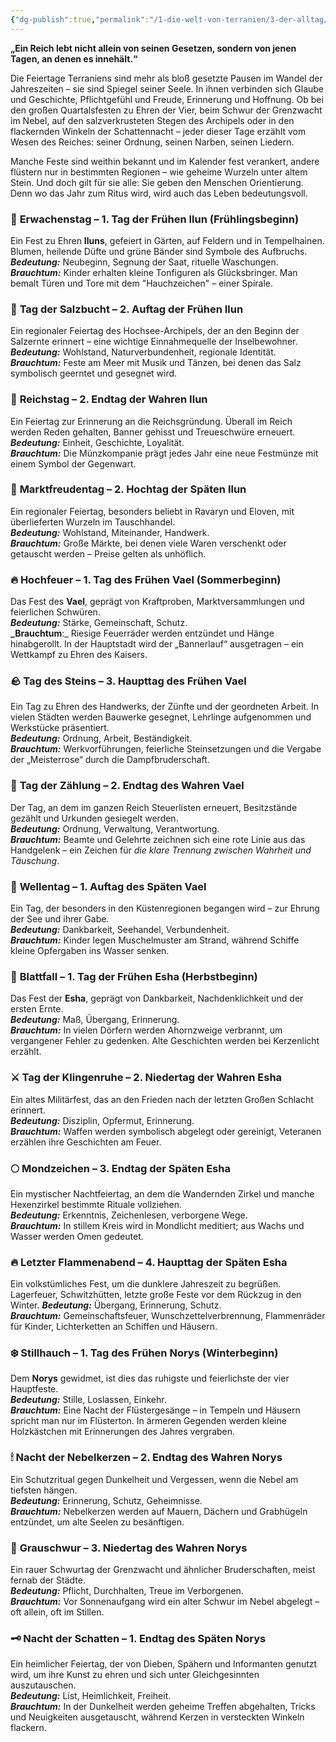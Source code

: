 ```yaml
---
{"dg-publish":true,"permalink":"/1-die-welt-von-terranien/3-der-alltag/feiertage-im-reich/"}
---
```


**„Ein Reich lebt nicht allein von seinen Gesetzen, sondern von jenen Tagen, an denen es innehält.“**

Die Feiertage Terraniens sind mehr als bloß gesetzte Pausen im Wandel der Jahreszeiten – sie sind Spiegel seiner Seele. In ihnen verbinden sich Glaube und Geschichte, Pflichtgefühl und Freude, Erinnerung und Hoffnung. Ob bei den großen Quartalsfesten zu Ehren der Vier, beim Schwur der Grenzwacht im Nebel, auf den salzverkrusteten Stegen des Archipels oder in den flackernden Winkeln der Schattennacht – jeder dieser Tage erzählt vom Wesen des Reiches: seiner Ordnung, seinen Narben, seinen Liedern.

Manche Feste sind weithin bekannt und im Kalender fest verankert, andere flüstern nur in bestimmten Regionen – wie geheime Wurzeln unter altem Stein. Und doch gilt für sie alle: Sie geben den Menschen Orientierung. Denn wo das Jahr zum Ritus wird, wird auch das Leben bedeutungsvoll.


### 🌱 **Erwachenstag – 1. Tag der Frühen Ilun (Frühlingsbeginn)**

Ein Fest zu Ehren **Iluns**, gefeiert in Gärten, auf Feldern und in Tempelhainen. Blumen, heilende Düfte und grüne Bänder sind Symbole des Aufbruchs.  
**_Bedeutung:_** Neubeginn, Segnung der Saat, rituelle Waschungen.  
**_Brauchtum:_** Kinder erhalten kleine Tonfiguren als Glücksbringer. Man bemalt Türen und Tore mit dem "Hauchzeichen" – einer Spirale.



### 🌿 **Tag der Salzbucht – 2. Auftag der Frühen Ilun**

Ein regionaler Feiertag des Hochsee-Archipels, der an den Beginn der Salzernte erinnert – eine wichtige Einnahmequelle der Inselbewohner.  
**_Bedeutung:_** Wohlstand, Naturverbundenheit, regionale Identität.  
**_Brauchtum:_** Feste am Meer mit Musik und Tänzen, bei denen das Salz symbolisch geerntet und gesegnet wird.



### 👑 **Reichstag – 2. Endtag der Wahren Ilun**

Ein Feiertag zur Erinnerung an die Reichsgründung. Überall im Reich werden Reden gehalten, Banner gehisst und Treueschwüre erneuert.  
**_Bedeutung:_** Einheit, Geschichte, Loyalität.  
**_Brauchtum:_** Die Münzkompanie prägt jedes Jahr eine neue Festmünze mit einem Symbol der Gegenwart.



### 🐴 **Marktfreudentag – 2. Hochtag der Späten Ilun**

Ein regionaler Feiertag, besonders beliebt in Ravaryn und Eloven, mit überlieferten Wurzeln im Tauschhandel.  
**_Bedeutung:_** Wohlstand, Miteinander, Handwerk.  
**_Brauchtum:_** Große Märkte, bei denen viele Waren verschenkt oder getauscht werden – Preise gelten als unhöflich.



### 🔥 **Hochfeuer – 1. Tag des Frühen Vael (Sommerbeginn)**

Das Fest des **Vael**, geprägt von Kraftproben, Marktversammlungen und feierlichen Schwüren.  
**_Bedeutung:_** Stärke, Gemeinschaft, Schutz.  
**_Brauchtum**:_ Riesige Feuerräder werden entzündet und Hänge hinabgerollt. In der Hauptstadt wird der „Bannerlauf“ ausgetragen – ein Wettkampf zu Ehren des Kaisers.




### 🪨 **Tag des Steins – 3. Haupttag des Frühen Vael**

Ein Tag zu Ehren des Handwerks, der Zünfte und der geordneten Arbeit. In vielen Städten werden Bauwerke gesegnet, Lehrlinge aufgenommen und Werkstücke präsentiert.  
**_Bedeutung:_** Ordnung, Arbeit, Beständigkeit.  
**_Brauchtum:_** Werkvorführungen, feierliche Steinsetzungen und die Vergabe der „Meisterrose“ durch die Dampfbruderschaft.


### 📜 **Tag der Zählung – 2. Endtag des Wahren Vael**

Der Tag, an dem im ganzen Reich Steuerlisten erneuert, Besitzstände gezählt und Urkunden gesiegelt werden.  
**_Bedeutung:_** Ordnung, Verwaltung, Verantwortung.  
**_Brauchtum:_** Beamte und Gelehrte zeichnen sich eine rote Linie aus das Handgelenk – ein Zeichen für _die klare Trennung zwischen Wahrheit und Täuschung_.


### 🐚 **Wellentag – 1. Auftag des Späten Vael**

Ein Tag, der besonders in den Küstenregionen begangen wird – zur Ehrung der See und ihrer Gabe.  
**_Bedeutung:_** Dankbarkeit, Seehandel, Verbundenheit.  
**_Brauchtum:_** Kinder legen Muschelmuster am Strand, während Schiffe kleine Opfergaben ins Wasser senken.



### 🍂 **Blattfall – 1. Tag der Frühen Esha (Herbstbeginn)**

Das Fest der **Esha**, geprägt von Dankbarkeit, Nachdenklichkeit und der ersten Ernte.  
**_Bedeutung:_** Maß, Übergang, Erinnerung.  
**_Brauchtum:_** In vielen Dörfern werden Ahornzweige verbrannt, um vergangener Fehler zu gedenken. Alte Geschichten werden bei Kerzenlicht erzählt.



### ⚔️ **Tag der Klingenruhe – 2. Niedertag der Wahren Esha**

Ein altes Militärfest, das an den Frieden nach der letzten Großen Schlacht erinnert.  
**_Bedeutung:_** Disziplin, Opfermut, Erinnerung.  
**_Brauchtum:_** Waffen werden symbolisch abgelegt oder gereinigt, Veteranen erzählen ihre Geschichten am Feuer.



### 🌕 **Mondzeichen – 3. Endtag der Späten Esha**

Ein mystischer Nachtfeiertag, an dem die Wandernden Zirkel und manche Hexenzirkel bestimmte Rituale vollziehen.  
**_Bedeutung:_** Erkenntnis, Zeichenlesen, verborgene Wege.  
**_Brauchtum:_** In stillem Kreis wird in Mondlicht meditiert; aus Wachs und Wasser werden Omen gedeutet.



### 🔥 **Letzter Flammenabend – 4. Haupttag der Späten Esha**

Ein volkstümliches Fest, um die dunklere Jahreszeit zu begrüßen. Lagerfeuer, Schwitzhütten, letzte große Feste vor dem Rückzug in den Winter.
**_Bedeutung:_** Übergang, Erinnerung, Schutz.  
**_Brauchtum:_** Gemeinschaftsfeuer, Wunschzettelverbrennung, Flammenräder für Kinder, Lichterketten an Schiffen und Häusern.



### ❄️ **Stillhauch – 1. Tag des Frühen Norys (Winterbeginn)**

Dem **Norys** gewidmet, ist dies das ruhigste und feierlichste der vier Hauptfeste.  
**_Bedeutung:_** Stille, Loslassen, Einkehr.  
**_Brauchtum:_** Eine Nacht der Flüstergesänge – in Tempeln und Häusern spricht man nur im Flüsterton. In ärmeren Gegenden werden kleine Holzkästchen mit Erinnerungen des Jahres vergraben.



### 🕯 **Nacht der Nebelkerzen – 2. Endtag des Wahren Norys**

Ein Schutzritual gegen Dunkelheit und Vergessen, wenn die Nebel am tiefsten hängen.  
**_Bedeutung:_** Erinnerung, Schutz, Geheimnisse.  
**_Brauchtum:_** Nebelkerzen werden auf Mauern, Dächern und Grabhügeln entzündet, um alte Seelen zu besänftigen.



### 🐺 **Grauschwur – 3. Niedertag des Wahren Norys**

Ein rauer Schwurtag der Grenzwacht und ähnlicher Bruderschaften, meist fernab der Städte.  
**_Bedeutung:_** Pflicht, Durchhalten, Treue im Verborgenen.  
**_Brauchtum:_** Vor Sonnenaufgang wird ein alter Schwur im Nebel abgelegt – oft allein, oft im Stillen.




### 🗝️ **Nacht der Schatten – 1. Endtag des Späten Norys**

Ein heimlicher Feiertag, der von Dieben, Spähern und Informanten genutzt wird, um ihre Kunst zu ehren und sich unter Gleichgesinnten auszutauschen.  
**_Bedeutung:_** List, Heimlichkeit, Freiheit.  
**_Brauchtum:_** In der Dunkelheit werden geheime Treffen abgehalten, Tricks und Neuigkeiten ausgetauscht, während Kerzen in versteckten Winkeln flackern.